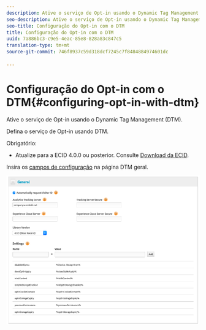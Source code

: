 ```yaml
---
description: Ative o serviço de Opt-in usando o Dynamic Tag Management (DTM).
seo-description: Ative o serviço de Opt-in usando o Dynamic Tag Management (DTM).
seo-title: Configuração do Opt-in com o DTM
title: Configuração do Opt-in com o DTM
uuid: 7a886bc3-c9e5-4eac-85e8-828a83c847c5
translation-type: tm+mt
source-git-commit: 746f8937c59d318dcf7245c7f8484884974601dc

---
```



# Configuração do Opt-in com o DTM{#configuring-opt-in-with-dtm}

Ative o serviço de Opt-in usando o Dynamic Tag Management (DTM).

Defina o serviço de Opt-in usando DTM.

Obrigatório:

* Atualize para a ECID 4.0.0 ou posterior. Consulte [Download da ECID](https://github.com/Adobe-Marketing-Cloud/id-service/releases).

Insira os [campos de configuração](/help/implementation-guides/opt-in-service/api.md) na página DTM geral.

![](assets/DTM-example.png)
